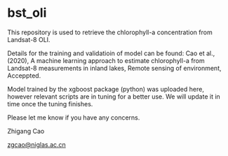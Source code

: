 # bst_oli

This repository is used to retrieve the chlorophyll-a concentration from Landsat-8 OLI.

Details for the training and validatioin of model can be found: Cao et al., (2020), A machine learning approach to estimate chlorophyll-a from Landsat-8 measurements in inland lakes, Remote sensing of environment, Acceppted.

Model trained by the xgboost package (python) was uploaded here, however relevant scripts are in tuning for a better use. We will update it in time once the tuning finishes.


Please let me know if you have any concerns.

Zhigang Cao

zgcao@niglas.ac.cn
